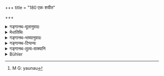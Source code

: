 +++
title = "180 एकः शयीत"

+++

<details><summary>गङ्गानथ-मूलानुवादः</summary>

He should always sleep alone; nowhere should he allow his manhood to run out; by intentionally allowing his manhood to run out, hr breaks his vow.—(180)
</details>

<details><summary>मेधातिथिः</summary>

**एकः शयीत सर्वत्र न रेतः स्कन्दयेत् क्वचित्**, अयोनाव् अपि, योनौ[^४५२] स्त्रीप्रतिषेधाद् एव सिद्धत्वात् । अत्रार्थवादः **कामाद् धि स्कन्दयन्** । इच्छात्र **कामः** । हस्तव्यापारादिनायोनौ मैथुनेन च **रेतः** शुक्रं **स्कन्दयन्** क्षरयन् **हिनस्ति** नाशयति ब्रह्मचर्य**व्रतम् आत्मनः **॥ २.१८० ॥


[^४५२]:
     M G: yaunau
</details>

<details><summary>गङ्गानथ-भाष्यानुवादः</summary>

‘*He should always sleep alone*; *nowhere should he allove his manhood to run out*,’—*i.e*., not even outside; intercourse with women having been already prohibited.

Next follows a commendatory statement—‘*Intentionally, etc*.’ ‘*Intention*’ means *wish*...... By allowing his manhood to run—by any means—he ‘*breaks*’—destroys—‘*his* *vow*’ of studentship (continence).—(180)
</details>

<details><summary>गङ्गानथ-टिप्पन्यः</summary>

This verse is quoted in *Madanapārijāta* (p. 39), which explains ‘*Vratam*’ as ‘*brahmacharyam*’;—in *Vīramitrodaya* (Saṃskāra, p. 496);—only the first half in *Parāśaramādhava* (Ācāra, p. 456);—in
*Nṛsiṃhaprasāda* (Saṃskāra, p. 46b);—and in *Smṛticandrikā* (Saṃskāra,
p. 127), which explains ‘*vratam*’ as the vow of Studentship;—unintentional emission involves only an expiation, and not a breach of the vow.
</details>

<details><summary>गङ्गानथ-तुल्य-वाक्यानि</summary>

*Viṣṇu* (28.48).—‘Those Vedic Scholars who know Dharma have declared
that in the case of the Brāhmaṇa under vow of studentship, intentional emission is a transgression.’

*Gobhila Gṛhyasūtra* (2.26).—‘He should avoid giving vent to his organ.’

*Yama* (Vīramitrodaya-Saṃskāra, p. 496).—‘Sitting and sleeping on a
couch and teeth-cleansing should be avoided; he should sleep alone, on kuśa-grass, and should never emit his semen anywhere.’
</details>

<details><summary>Bühler</summary>

180	Let him always sleep alone, let him never waste his manhood; for he who voluntarily wastes his manhood, breaks his vow.
</details>
